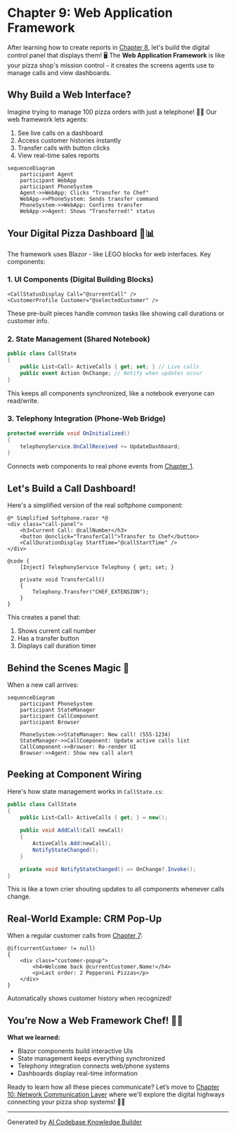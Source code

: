 # Chapter 9: Web Application Framework

After learning how to create reports in [Chapter 8](08_reporting_framework_.md), let's build the digital control panel that displays them! 🖥️ The **Web Application Framework** is like your pizza shop's mission control - it creates the screens agents use to manage calls and view dashboards.

## Why Build a Web Interface?

Imagine trying to manage 100 pizza orders with just a telephone! 🍕📞 Our web framework lets agents:
1. See live calls on a dashboard
2. Access customer histories instantly
3. Transfer calls with button clicks
4. View real-time sales reports

```mermaid
sequenceDiagram
    participant Agent
    participant WebApp
    participant PhoneSystem
    Agent->>WebApp: Clicks "Transfer to Chef"
    WebApp->>PhoneSystem: Sends transfer command
    PhoneSystem->>WebApp: Confirms transfer
    WebApp->>Agent: Shows "Transferred!" status
```

## Your Digital Pizza Dashboard 🍕📊

The framework uses Blazor - like LEGO blocks for web interfaces. Key components:

### 1. UI Components (Digital Building Blocks)
```razor
<CallStatusDisplay Call="@currentCall" />
<CustomerProfile Customer="@selectedCustomer" />
```
These pre-built pieces handle common tasks like showing call durations or customer info.

### 2. State Management (Shared Notebook)
```csharp
public class CallState
{
    public List<Call> ActiveCalls { get; set; } // Live calls
    public event Action OnChange; // Notify when updates occur
}
```
This keeps all components synchronized, like a notebook everyone can read/write.

### 3. Telephony Integration (Phone-Web Bridge)
```csharp
protected override void OnInitialized()
{
    telephonyService.OnCallReceived += UpdateDashboard;
}
```
Connects web components to real phone events from [Chapter 1](01_telephony_event_handling_.md).

## Let's Build a Call Dashboard!

Here's a simplified version of the real softphone component:

```razor
@* Simplified Softphone.razor *@
<div class="call-panel">
    <h3>Current Call: @callNumber</h3>
    <button @onclick="TransferCall">Transfer to Chef</button>
    <CallDurationDisplay StartTime="@callStartTime" />
</div>

@code {
    [Inject] TelephonyService Telephony { get; set; }
    
    private void TransferCall()
    {
        Telephony.Transfer("CHEF_EXTENSION");
    }
}
```
This creates a panel that:
1. Shows current call number
2. Has a transfer button
3. Displays call duration timer

## Behind the Scenes Magic 🔮

When a new call arrives:
```mermaid
sequenceDiagram
    participant PhoneSystem
    participant StateManager
    participant CallComponent
    participant Browser
    
    PhoneSystem->>StateManager: New call! (555-1234)
    StateManager->>CallComponent: Update active calls list
    CallComponent->>Browser: Re-render UI
    Browser->>Agent: Show new call alert
```

## Peeking at Component Wiring

Here's how state management works in `CallState.cs`:
```csharp
public class CallState
{
    public List<Call> ActiveCalls { get; } = new();
    
    public void AddCall(Call newCall)
    {
        ActiveCalls.Add(newCall);
        NotifyStateChanged();
    }

    private void NotifyStateChanged() => OnChange?.Invoke();
}
```
This is like a town crier shouting updates to all components whenever calls change.

## Real-World Example: CRM Pop-Up

When a regular customer calls from [Chapter 7](07_crm_integration_.md):
```razor
@if(currentCustomer != null)
{
    <div class="customer-popup">
        <h4>Welcome back @currentCustomer.Name!</h4>
        <p>Last order: 2 Pepperoni Pizzas</p>
    </div>
}
```
Automatically shows customer history when recognized!

## You’re Now a Web Framework Chef! 👨🍳

**What we learned:**
- Blazor components build interactive UIs
- State management keeps everything synchronized
- Telephony integration connects web/phone systems
- Dashboards display real-time information

Ready to learn how all these pieces communicate? Let’s move to [Chapter 10: Network Communication Layer](10_network_communication_layer_.md) where we'll explore the digital highways connecting your pizza shop systems! 🚀🌐

---

Generated by [AI Codebase Knowledge Builder](https://github.com/The-Pocket/Tutorial-Codebase-Knowledge)